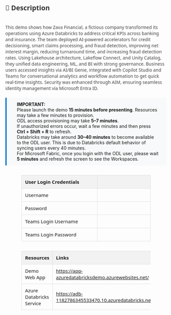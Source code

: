 <style>
  table {
    width: 80%;
    margin: 30px auto;
    border-collapse: collapse;
    font-family: 'Segoe UI', sans-serif;
    font-size: 15px;
  }

  th {
    background: #f2f2f2;
    padding: 10px;
    text-align: left;
    border: 1px solid #ddd;
  }

  td {
    width: 900px;
    height: 10px;
    padding: 10px;
    text-align: left;
    border: 1px solid #ddd;
  }

  .description {
    margin: 0 auto;
    font-family: 'Segoe UI', sans-serif;
    font-size: 14px;
    color: #444;
  }

  .highlight-box {
    background: #f8f9fa;
    padding: 12px 24px 12px 32px; /* Top, Right, Bottom, Left */
    border-left: 4px solid #0078d4;
    margin: 20px auto;
    font-size: 14px;
    text-align: left;
}

</style>

<div class="description">
  <h2 style="color: #333;">📄 Description</h2>
  <p>
    <br> 
    This demo shows how Zava Financial, a fictious company transformed its operations using Azure Databricks to address critical KPIs across banking and insurance. The team deployed AI-powered accelerators for credit decisioning, smart claims processing, and fraud detection, improving net interest margin, reducing turnaround time, and increasing fraud detection rates. Using Lakehouse architecture, Lakeflow Connect, and Unity Catalog, they unified data engineering, ML, and BI with strong governance. Business users accessed insights via AI/BI Genie, integrated with Copilot Studio and Teams for conversational analytics and workflow automation to get quick real-time insights. Security was enhanced through AIM, ensuring seamless identity management via Microsoft Entra ID.
  </p>
</div>

<div class="highlight-box">
  <strong>IMPORTANT:</strong><br>
  Please launch the demo <strong>15 minutes before presenting</strong>. Resources may take a few minutes to provision.<br>
  ODL access provisioning may take <strong>5–7 minutes</strong>.<br>
  If unauthorized errors occur, wait a few minutes and then press <strong>Ctrl + Shift + R</strong> to refresh.<br>
  Databricks may take around <strong>30–40 minutes</strong> to become available to the ODL user. This is due to Databricks default behavior of syncing users every 40 minutes.<br>
 For Microsoft Fabric, once you login with the ODL user, please wait <strong>5 minutes</strong> and refresh the screen to see the Workspaces.
</div>

<!-- Auth Table -->

| **User Login Credentials** |                                       |
|-----------------|---------------------------------------|
| Username    | <inject key="AzureAdUserEmail" />     |
| Password   | <inject key="AzureAdUserPassword" />  |
| Teams Login Username | <inject key="Teams Login UserName" /> |
| Teams Login Password | <inject key="Teams Login Password" /> |


<!-- Resource Details Table -->
<table>
  <thead>
    <tr>
      <th>Resources</th>
      <th>Links</th>
    </tr>
  </thead>
  <tbody>
    <tr>
      <td>Demo Web App</td>
      <td>
        <a href="https://app-azuredatabricksdemo.azurewebsites.net/" target="_blank">
          https://app-azuredatabricksdemo.azurewebsites.net/
        </a>
      </td>
    <tr>
    <td>Azure Databricks Service</td>
    <td>
      <a href="https://adb-1182786345533470.10.azuredatabricks.net/" target="_blank">
        https://adb-1182786345533470.10.azuredatabricks.net/
      </a>
    </td>
    </tr>
  </tbody>
</table>




